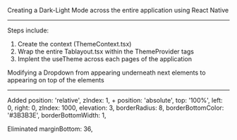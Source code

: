 Creating a Dark-Light Mode across the entire application using React Native

---------------------------------------------------------------------------------------------------------

Steps include:
1. Create the context (ThemeContext.tsx)
2. Wrap the entire Tablayout.tsx within the ThemeProvider tags
3. Implent the useTheme across each pages of the application


Modifying a Dropdown from appearing underneath next elements to appearing on top of the elements

--------------------------------------------------------------------------------------------------------

Added
  position: 'relative', 
  zIndex: 1,
  +
  position: 'absolute',
  top: '100%',
  left: 0,
   right: 0,
  zIndex: 1000,
  elevation: 3,
  borderRadius: 8,
  borderBottomColor: '#3B3B3E',
  borderBottomWidth: 1,
  
Eliminated
    marginBottom: 36,



